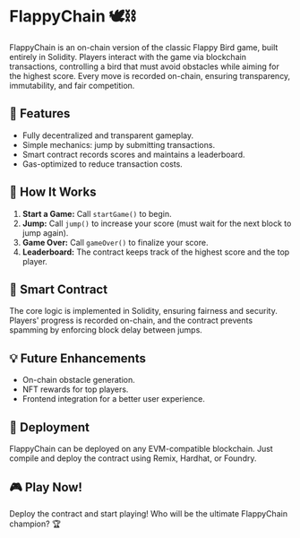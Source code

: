 # FlappyChain 🕊️⛓️

FlappyChain is an on-chain version of the classic Flappy Bird game, built entirely in Solidity. Players interact with the game via blockchain transactions, controlling a bird that must avoid obstacles while aiming for the highest score. Every move is recorded on-chain, ensuring transparency, immutability, and fair competition.

## 🚀 Features
- Fully decentralized and transparent gameplay.
- Simple mechanics: jump by submitting transactions.
- Smart contract records scores and maintains a leaderboard.
- Gas-optimized to reduce transaction costs.

## 📜 How It Works
1. **Start a Game:** Call `startGame()` to begin.
2. **Jump:** Call `jump()` to increase your score (must wait for the next block to jump again).
3. **Game Over:** Call `gameOver()` to finalize your score.
4. **Leaderboard:** The contract keeps track of the highest score and the top player.

## 🔧 Smart Contract
The core logic is implemented in Solidity, ensuring fairness and security. Players' progress is recorded on-chain, and the contract prevents spamming by enforcing block delay between jumps.

## 💡 Future Enhancements
- On-chain obstacle generation.
- NFT rewards for top players.
- Frontend integration for a better user experience.

## 📌 Deployment
FlappyChain can be deployed on any EVM-compatible blockchain. Just compile and deploy the contract using Remix, Hardhat, or Foundry.

## 🎮 Play Now!
Deploy the contract and start playing! Who will be the ultimate FlappyChain champion? 🏆

